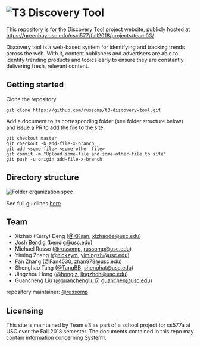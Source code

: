 # ![T3 Discovery Tool](https://greenbay.usc.edu/csci577/fall2018/projects/team03/assets/img/t3-nav-logo.png)

This repository is for the Discovery Tool project website, publicly hosted at https://greenbay.usc.edu/csci577/fall2018/projects/team03/

Discovery tool is a web-based system for identifying and tracking trends across the web. With it, content publishers and advertisers are able to identify trending products and topics early to ensure they are constantly delivering fresh, relevant content.

## Getting started

Clone the repository

```
git clone https://github.com/russomp/t3-discovery-tool.git
```

Add a document to its corresponding folder (see folder structure below) and issue a PR to add the file to the site.

```
git checkout master
git checkout -b add-file-x-branch
git add <some-file> <some-other-file>
git commit -m "Upload some-file and some-other-file to site"
git push -u origin add-file-x-branch
```

## Directory structure

![Folder organization spec](https://github.com/russomp/t3-project-site/blob/master/directory-structure.png)

See full guidlines [here](https://greenbay.usc.edu/csci577/fall2018/uploads/assignments/ProjectWebsiteGuidelineFall18v1.pdf)

## Team

- Xizhao (Kerry) Deng ([@KKsan](https://github.com/KKsan), xizhaode@usc.edu)
- Josh Bendig (bendig@usc.edu)
- Michael Russo ([@russomp](russomp), russomp@usc.edu)
- Yiming Zhang ([@nickzym](https://github.com/nickzym), yimingzh@usc.edu)
- Fan Zhang ([@Fan4530](https://github.com/Fan4530), zhan978@usc.edu)
- Shenghao Tang ([@TangBB](https://github.com/TangBB), shenghat@usc.edu)
- Jingzhou Hong ([@hongjz](https://github.com/hongjz), jingzhoh@usc.edu)
- Guancheng Liu ([@guanchengliu17](https://github.com/guanchengliu17), guanchen@usc.edu)

repository maintainer: [@russomp](russomp)

## Licensing

This site is maintained by Team #3 as part of a school project for cs577a at USC over the Fall 2018 semester. The documents contained in this repo may contain information concerning System1.
